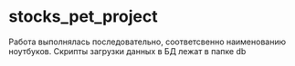 # stocks_pet_project

Работа выполнялась последовательно, соответсвенно наименованию ноутбуков. 
Скрипты загрузки данных в БД лежат в папке db


